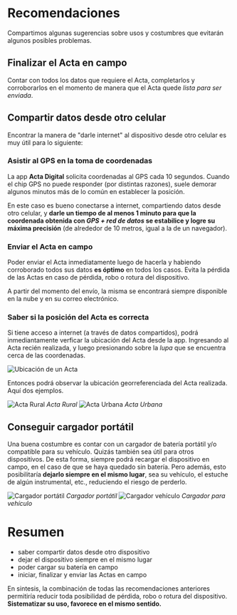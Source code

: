 # Recomendaciones

Compartimos algunas sugerencias sobre usos y costumbres que evitarán algunos posibles problemas.

## Finalizar el Acta en campo

Contar con todos los datos que requiere el Acta, completarlos y corroborarlos en el momento de manera que el Acta quede _lista para ser enviada_.

## Compartir datos desde otro celular

Encontrar la manera de "darle internet" al dispositivo desde otro celular es muy útil para lo siguiente:

### Asistir al GPS en la toma de coordenadas

La app **Acta Digital** solicita coordenadas al GPS cada 10 segundos. Cuando el chip GPS no puede responder (por distintas razones), suele demorar algunos minutos más de lo común en establecer la posición.

En este caso es bueno conectarse a internet, compartiendo datos desde otro celular, y **darle un tiempo de al menos 1 minuto para que la coordenada obtenida con _GPS + red de datos_ se estabilice y logre su máxima precisión** (de alrededor de 10 metros, igual a la de un navegador).

### Enviar el Acta en campo

Poder enviar el Acta inmediatamente luego de hacerla y habiendo corroborado todos sus datos **es óptimo** en todos los casos. Evita la pérdida de las Actas en caso de pérdida, robo o rotura del dispositivo.

A partir del momento del envío, la misma se encontrará siempre disponible en la nube y en su correo electrónico.

### Saber si la posición del Acta es correcta

Si tiene acceso a internet (a través de datos compartidos), podrá inmediantamente verficar la ubicación del Acta desde la app. Ingresando al Acta recién realizada, y luego presionando sobre la _lupa_ que se encuentra cerca de las coordenadas.

![Ubicación de un Acta](img/acta_ubicacion.png "Ubicación de un Acta")

Entonces podrá observar la ubicación georreferenciada del Acta realizada. Aquí dos ejemplos.

![Acta Rural](img/acta_ubicacion-rural.png "Acta Rural") *Acta Rural*
![Acta Urbana](img/acta_ubicacion-urbana.png "Acta Urbana") *Acta Urbana*

## Conseguir cargador portátil

Una buena costumbre es contar con un cargador de batería portátil y/o compatible para su vehículo. Quizás también sea útil para otros dispositivos. De esta forma, siempre podrá recargar el dispositivo en campo, en el caso de que se haya quedado sin batería. Pero además, esto posibilitaría **dejarlo siempre en el mismo lugar**, sea su vehículo, el estuche de algún instrumental, etc., reduciendo el riesgo de perderlo.

![Cargador portátil](img/cargador_portatil.png "Cargador portátil") *Cargador portátil*
![Cargador vehículo](img/cargador_vehiculo.png "Cargador para vehículo") *Cargador para vehículo*

# Resumen

- saber compartir datos desde otro dispositivo
- dejar el dispositivo siempre en el mismo lugar
- poder cargar su batería en campo
- iniciar, finalizar y enviar las Actas en campo

En sintesis, la combinación de todas las recomendaciones anteriores permitiría reducir toda posibilidad de pérdida, robo o rotura del dispositivo. **Sistematizar su uso, favorece en el mismo sentido.**
